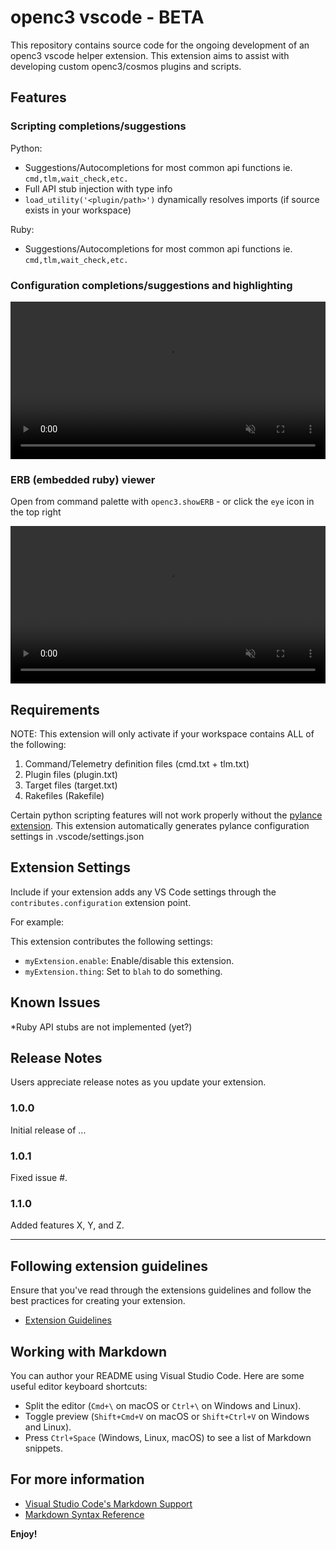 # openc3 vscode - BETA

This repository contains source code for the ongoing development of an openc3 vscode helper extension. This extension aims to assist with developing custom openc3/cosmos plugins and scripts.

## Features

### Scripting completions/suggestions

Python:

- Suggestions/Autocompletions for most common api functions ie. `cmd,tlm,wait_check,etc.`
- Full API stub injection with type info
- `load_utility('<plugin/path>')` dynamically resolves imports (if source exists in your workspace)

Ruby:

- Suggestions/Autocompletions for most common api functions ie. `cmd,tlm,wait_check,etc.`

### Configuration completions/suggestions and highlighting

<video src="https://github.com/user-attachments/assets/8fb25873-d465-4e66-86e1-29c93e9dfece" 
       loop 
       autoplay 
       muted 
       playsinline 
       width="100%">
Your browser does not support the video tag.
</video>

### ERB (embedded ruby) viewer

Open from command palette with `openc3.showERB` - or click the `eye` icon in the top right

<video src="https://github.com/user-attachments/assets/f915d79a-60a8-4708-b55d-7ac0495b1898" 
       loop 
       autoplay 
       muted 
       playsinline 
       width="100%">
Your browser does not support the video tag.
</video>

## Requirements

NOTE: This extension will only activate if your workspace contains ALL of the following:

1. Command/Telemetry definition files (cmd.txt + tlm.txt)
2. Plugin files (plugin.txt)
3. Target files (target.txt)
4. Rakefiles (Rakefile)

Certain python scripting features will not work properly without the [pylance extension](https://marketplace.visualstudio.com/items?itemName=ms-python.vscode-pylance).
This extension automatically generates pylance configuration settings in .vscode/settings.json

## Extension Settings

Include if your extension adds any VS Code settings through the `contributes.configuration` extension point.

For example:

This extension contributes the following settings:

- `myExtension.enable`: Enable/disable this extension.
- `myExtension.thing`: Set to `blah` to do something.

## Known Issues

\*Ruby API stubs are not implemented (yet?)

## Release Notes

Users appreciate release notes as you update your extension.

### 1.0.0

Initial release of ...

### 1.0.1

Fixed issue #.

### 1.1.0

Added features X, Y, and Z.

---

## Following extension guidelines

Ensure that you've read through the extensions guidelines and follow the best practices for creating your extension.

- [Extension Guidelines](https://code.visualstudio.com/api/references/extension-guidelines)

## Working with Markdown

You can author your README using Visual Studio Code. Here are some useful editor keyboard shortcuts:

- Split the editor (`Cmd+\` on macOS or `Ctrl+\` on Windows and Linux).
- Toggle preview (`Shift+Cmd+V` on macOS or `Shift+Ctrl+V` on Windows and Linux).
- Press `Ctrl+Space` (Windows, Linux, macOS) to see a list of Markdown snippets.

## For more information

- [Visual Studio Code's Markdown Support](http://code.visualstudio.com/docs/languages/markdown)
- [Markdown Syntax Reference](https://help.github.com/articles/markdown-basics/)

**Enjoy!**
